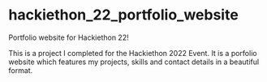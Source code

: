 # hackiethon_22_portfolio_website
Portfolio website for Hackiethon 22!

This is a project I completed for the Hackiethon 2022 Event. It is a porfolio website which features my projects, skills and contact details in a beautiful format.
